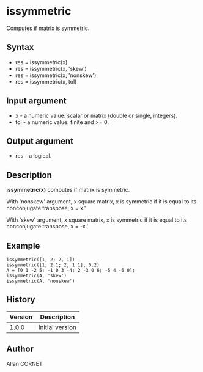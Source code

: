

# issymmetric

Computes if matrix is symmetric.

## Syntax

- res = issymmetric(x)
- res = issymmetric(x, 'skew')
- res = issymmetric(x, 'nonskew')
- res = issymmetric(x, tol)

## Input argument

 - x - a numeric value: scalar or matrix (double or single, integers).
 - tol - a numeric value: finite and >= 0.

## Output argument

 - res - a logical.

## Description


  <p><b>issymmetric(x)</b> computes if matrix is symmetric.</p>
  <p>With 'nonskew' argument, x square matrix, x is symmetric if it is equal to its nonconjugate transpose, x = x.'</p>
  <p>With 'skew' argument, x square matrix, x is symmetric if it is equal to its nonconjugate transpose, x = -x.'</p>


## Example

```Nelson
issymmetric([1, 2; 2, 1])
issymmetric([1, 2.1; 2, 1.1], 0.2)
A = [0 1 -2 5; -1 0 3 -4; 2 -3 0 6; -5 4 -6 0];
issymmetric(A, 'skew')
issymmetric(A, 'nonskew')
```

## History

|Version|Description|
|------|------|
|1.0.0|initial version|


## Author

Allan CORNET



